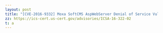 ```yaml
---
layout: post
title: "[CVE-2016-9332] Moxa SoftCMS AspWebServer Denial of Service Vulnerability "
zz: https://ics-cert.us-cert.gov/advisories/ICSA-16-322-02
t: a
---
```

